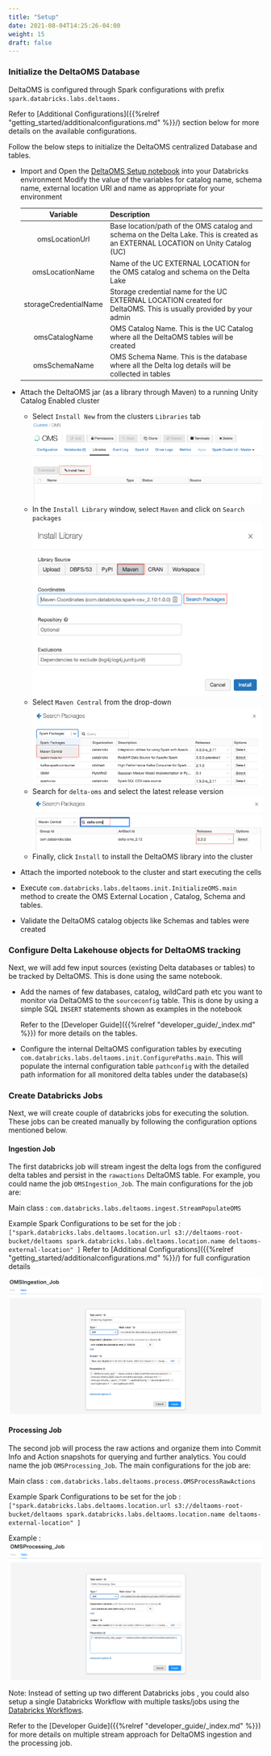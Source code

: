 ```yaml
---
title: "Setup"
date: 2021-08-04T14:25:26-04:00
weight: 15
draft: false
---
```


### Initialize the DeltaOMS Database

DeltaOMS is configured through Spark configurations with prefix `spark.databricks.labs.deltaoms.`

Refer to [Additional Configurations]({{%relref "getting_started/additionalconfigurations.md" %}}/) section below for more details on the available configurations.

Follow the below steps to initialize the DeltaOMS centralized Database and tables.

- Import and Open the [DeltaOMS Setup notebook](/assets/OMS_Setup.scala) into your Databricks environment
 Modify the value of the variables for catalog name, schema name, external location URl and name as appropriate for your environment

  | Variable | Description |
  | :-----------: | :----------- |
  | omsLocationUrl | Base location/path of the OMS catalog and schema on the Delta Lake. This is created as an EXTERNAL LOCATION on Unity Catalog (UC)  |
  | omsLocationName | Name of the UC EXTERNAL LOCATION for the OMS catalog and schema on the Delta Lake |
  | storageCredentialName | Storage credential name for the UC EXTERNAL LOCATION created for DeltaOMS. This is usually provided by your admin |
  | omsCatalogName | OMS Catalog Name. This is the UC Catalog where all the DeltaOMS tables will be created |
  | omsSchemaName | OMS Schema Name. This is the database where all the Delta log details will be collected in tables |

- Attach the DeltaOMS jar (as a library through Maven) to a running Unity Catalog Enabled cluster
  - Select `Install New` from the clusters `Libraries` tab
  ![Install New](/images/Library_Install_New.png)
  - In the `Install Library` window, select `Maven` and click on `Search packages`
  ![Maven](/images/Library_Install_Maven.png)
  - Select `Maven Central` from the drop-down
  ![Maven](/images/Library_Install_Maven_Central.png)
  - Search for `delta-oms` and select the latest release version
  ![Maven](/images/Library_Install_Maven_DeltaOMS.png)
  - Finally, click `Install` to install the DeltaOMS library into the cluster
- Attach the imported notebook to the cluster and start executing the cells
- Execute `com.databricks.labs.deltaoms.init.InitializeOMS.main` method to create the OMS External Location , Catalog, Schema and tables.
- Validate the DeltaOMS catalog objects like Schemas and tables were created

### Configure Delta Lakehouse objects for DeltaOMS tracking

Next, we will add few input sources (existing Delta databases or tables) to be tracked by DeltaOMS.
This is done using the same notebook.

- Add the names of few databases, catalog, wildCard path etc you want to monitor via DeltaOMS to the `sourceconfig` table.
  This is done by using a simple SQL `INSERT` statements shown as examples in the notebook 

   Refer to the [Developer Guide]({{%relref "developer_guide/_index.md" %}}) for more details on the tables.
   
- Configure the internal DeltaOMS configuration tables by executing 
  `com.databricks.labs.deltaoms.init.ConfigurePaths.main`. 
  This will populate the internal configuration table `pathconfig` with the detailed path 
  information for all monitored delta tables under the database(s)
  
### Create Databricks Jobs
Next, we will create couple of databricks jobs for executing the solution. These jobs can be created manually by following the configuration options mentioned below.

#### Ingestion Job

The first databricks job will stream ingest the delta logs from the configured delta tables and persist in the `rawactions` DeltaOMS table. 
For example, you could name the job `OMSIngestion_Job`. The main configurations for the job are:

Main class : `com.databricks.labs.deltaoms.ingest.StreamPopulateOMS` 

Example Spark Configurations to be set for the job : `
["spark.databricks.labs.deltaoms.location.url s3://deltaoms-root-bucket/deltaoms
  spark.databricks.labs.deltaoms.location.name deltaoms-external-location"
]`
Refer to [Additional Configurations]({{%relref "getting_started/additionalconfigurations.md" %}}/) for full configuration details

![Delta OMS Streaming Ingestion Job](/images/DeltaOMS_Ingestion_Job_Full.png)

#### Processing Job

The second job will process the raw actions and organize them into Commit Info and Action snapshots for querying and further analytics.
You could name the job `OMSProcessing_Job`. The main configurations for the job are: 

Main class : `com.databricks.labs.deltaoms.process.OMSProcessRawActions` 

Example Spark Configurations to be set for the job :  `
["spark.databricks.labs.deltaoms.location.url s3://deltaoms-root-bucket/deltaoms
spark.databricks.labs.deltaoms.location.name deltaoms-external-location"
]`

Example : 
![Delta OMS Processing Job](/images/DeltaOMS_Processing_Job_Full.png)

Note: Instead of setting up two different Databricks jobs , you could also setup a single Databricks Workflow 
with multiple tasks/jobs using the [Databricks Workflows](https://docs.databricks.com/workflows/index.html).

Refer to the [Developer Guide]({{%relref "developer_guide/_index.md" %}}) for more details on multiple stream approach 
for DeltaOMS ingestion and the processing job.